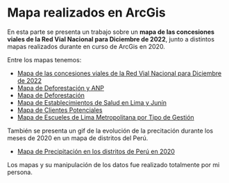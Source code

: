 # Mapa realizados en ArcGis
En esta parte se presenta un trabajo sobre un **mapa de las concesiones viales de la Red Vial Nacional para Diciembre de 2022**, junto a distintos mapas realizados durante en curso de ArcGis en 2020.

Entre los mapas tenemos:
- [Mapa de las concesiones viales de la Red Vial Nacional para Diciembre de 2022](https://github.com/dest18/Prueba_Codigo_CV/blob/main/ArcGis/Mapa%20de%20Concesiones%20Viales.pdf)
- [Mapa de Deforestación y ANP](https://github.com/dest18/Prueba_Codigo_CV/blob/main/ArcGis/Mapa%20de%20Deforestacion%20y%20ANP.png)
- [Mapa de Deforestación](https://github.com/dest18/Prueba_Codigo_CV/blob/main/ArcGis/Mapa%20de%20Deforestaci%C3%B3n%202001-2018.png)
- [Mapa de Establecimientos de Salud en Lima y Junín](https://github.com/dest18/Prueba_Codigo_CV/blob/main/ArcGis/Mapa%20de%20Establecimientos%20de%20Salud%20en%20Lima%20y%20Jun%C3%ADn%20por%20Categor%C3%ADa.png)
- [Mapa de Clientes Potenciales](https://github.com/dest18/Prueba_Codigo_CV/blob/main/ArcGis/Mapa%20de%20clientes%20potenciales.png)
- [Mapa de Escueles de Lima Metropolitana por Tipo de Gestión](https://github.com/dest18/Prueba_Codigo_CV/blob/main/ArcGis/Mapa%20de%20escuelas%20de%20Lima%20Metropolitana%20por%20tipo%20de%20gesti%C3%B3n.png)

También se presenta un gif de la evolución de la precitación durante los meses de 2020 en un mapa de distritos del Perú.

- [Mapa de Precipitación en los distritos de Perú en 2020](https://github.com/dest18/Prueba_Codigo_CV/blob/main/ArcGis/Mapa%20de%20Precipitacion%202020.gif)

Los mapas y su manipulación de los datos fue realizado totalmente por mi persona.
